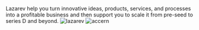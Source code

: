 <!-- About Lazarev -->
Lazarev help you turn innovative ideas, products, services, and processes into a profitable business and then support you to scale it from pre-seed to series D and beyond. ![lazarev](https://github.com/user-attachments/assets/e0c99c62-6eed-48d4-94ea-ef701a025d73)
![accern](https://github.com/user-attachments/assets/0efe5007-e5dd-4e0b-b0d1-a1e2d4b9aa0d)
